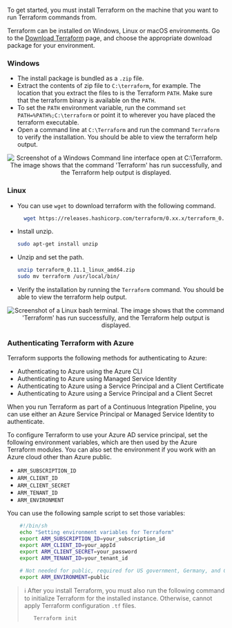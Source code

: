 To get started, you must install Terraform on the machine that you want to run Terraform commands from.

Terraform can be installed on Windows, Linux or macOS environments. Go to the [Download Terraform](https://www.terraform.io/downloads.html) page, and choose the appropriate download package for your environment.

### Windows

- The install package is bundled as a `.zip` file.
- Extract the contents of zip file to `C:\terraform`, for example. The location that you extract the files to is the Terraform `PATH`. Make sure that the terraform binary is available on the `PATH`.
- To set the `PATH` environment variable, run the command `set PATH=%PATH%;C:\terraform` or point it to wherever you have placed the terraform executable.
- Open a command line at `C:\Terraform` and run the command  `Terraform` to verify the installation. You should be able to view the terraform help output.

<p style="text-align:center;"><img src="../Linked_Image_Files/terraformcli1.png" alt="Screenshot of a Windows Command line interface open at C:\Terraform. The image shows that the command 'Terraform' has run successfully, and the Terraform help output is displayed."></p>

### Linux

- You can use `wget` to download terraform with the following command.

  ```bash
    wget https://releases.hashicorp.com/terraform/0.xx.x/terraform_0.xx.x_linux_amd64.zip
  ```

- Install unzip.

    ```bash
    sudo apt-get install unzip
    ```

- Unzip and set the path.

    ```bash
    unzip terraform_0.11.1_linux_amd64.zip
    sudo mv terraform /usr/local/bin/
    ```
- Verify the installation by running the `Terraform` command. You should be able to view the terraform help output.

<p style="text-align:center;"><img src="../Linked_Image_Files/terraformcli1a.png" alt="Screenshot of a Linux bash terminal. The image shows that the command 'Terraform' has run successfully, and the Terraform help output is displayed."></p>

### Authenticating Terraform with Azure

Terraform supports the following methods for authenticating to Azure:

- Authenticating to Azure using the Azure CLI
- Authenticating to Azure using Managed Service Identity
- Authenticating to Azure using a Service Principal and a Client Certificate
- Authenticating to Azure using a Service Principal and a Client Secret

When you run Terraform as part of a Continuous Integration Pipeline, you can use either an Azure Service Principal or Managed Service Identity to authenticate.

To configure Terraform to use your Azure AD service principal, set the following environment variables, which are then used by the Azure Terraform modules. You can also set the environment if you work with an Azure cloud other than Azure public.

- `ARM_SUBSCRIPTION_ID`
- `ARM_CLIENT_ID`
- `ARM_CLIENT_SECRET`
- `ARM_TENANT_ID`
- `ARM_ENVIRONMENT`

You can use the following sample script to set those variables:

```bash
    #!/bin/sh
    echo "Setting environment variables for Terraform"
    export ARM_SUBSCRIPTION_ID=your_subscription_id
    export ARM_CLIENT_ID=your_appId
    export ARM_CLIENT_SECRET=your_password
    export ARM_TENANT_ID=your_tenant_id

    # Not needed for public, required for US government, Germany, and China
    export ARM_ENVIRONMENT=public
```

> :information_source: After you install Terraform, you must also run the following command to initialize Terraform for the installed instance. Otherwise, cannot apply Terraform configuration `.tf` files.
>
>```bash
>    Terraform init
>```
